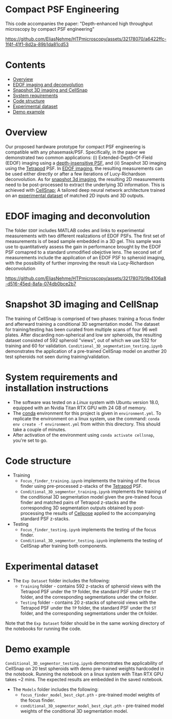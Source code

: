 # Compact PSF Engineering

This code accompanies the paper: "Depth-enhanced high throughput microscopy by compact PSF engineering"

https://github.com/EliasNehme/HTPmicroscopy/assets/32178070/a6422ffc-1f4f-41f1-8d2a-89b1da81cd53

# Contents

- [Overview](#overview)
- [EDOF imaging and deconvolution](#edof-imaging-and-deconvolution)
- [Snapshot 3D imaging and CellSnap](#snapshot-3d-imaging-and-cellsnap)
- [System requirements](#system-requirements-and-installation-instructions)
- [Code structure](#code-structure)
- [Experimental dataset](#experimental-dataset)
- [Demo example](#demo-example)

# Overview

Our proposed hardware prototype for compact PSF engineering is compatible with any phasemask/PSF. Specifically, in the paper we demonstrated two common applications: (i) Extended-Depth-Of-Field (EDOF) imaging using a [depth-insensitive PSF](https://ieeexplore.ieee.org/document/9439955), and (ii) Snapshot 3D imaging using the [Tetrapod](https://pubs.acs.org/doi/10.1021/acs.nanolett.5b01396) PSF. In [EDOF imaging](#edof-imaging-and-deconvolution), the resulting measurements can be used either directly or after a few iterations of Lucy-Richardson deconvolution. As for [snapshot 3d imaging](#snapshot-3d-imaging-and-cellsnap), the resulting 2D measurements need to be post-processed to extract the underlying 3D information. This is achieved with [CellSnap](#snapshot-3d-imaging-and-cellsnap); A tailored deep neural network architecture trained on an [experimental dataset](#experimental-dataset) of matched 2D inputs and 3D outputs.   

# EDOF imaging and deconvolution

The folder `EDOF` includes MATLAB codes and links to experimental measurements with two different realizations of EDOF PSFs. The first set of measurements is of bead sample embedded in a 3D gel. This sample was use to quantitatively assess the gain in performance brought by the EDOF PSF comapred to a standard unmodified obejctive lens. The second set of measurements include the appilcation of an EDOF PSF to spheroid imaging, with the possibility of further improving the result via Lucy-Richardson deconvolution

https://github.com/EliasNehme/HTPmicroscopy/assets/32178070/9b4106a8-d516-45ed-8afa-074db0bce2b7

# Snapshot 3D imaging and CellSnap

The training of CellSnap is comprised of two phases: training a focus finder and afterward training a conditional 3D segmentation model. The dataset for training/testing has been curated from multiple scans of four 96 well plates. After discarding non-spherical and low snr spheroids, the resulting dataset consisted of 592 spheroid "views", out of which we use 532 for training and 60 for validation. `Conditional_3D_segmentation_testing.ipynb` demonstrates the application of a pre-trained CellSnap model on another 20 test spheroids not seen during training/validation.



# System requirements and installation instructions
* The software was tested on a *Linux* system with Ubuntu version 18.0, equipped with an Nvidia Titan RTX GPU with 24 GB of memory.
* The [conda](https://docs.conda.io/en/latest/) environment for this project is given in `environment.yml`. To replicate the environment on a linux system, use the command: `conda env create -f environment.yml` from within this directory. This should take a couple of minutes.
* After activation of the environment using `conda activate cellsnap`, you're set to go.

# Code structure

* Training
    * `Focus_finder_training.ipynb` implements the training of the focus finder using pre-processed z-stacks of the [Tetrapod](https://pubs.acs.org/doi/10.1021/acs.nanolett.5b01396) PSF.
    * `Conditional_3D_segmentor_training.ipynb` implements the training of the conditional 3D segmentation model given the pre-trained focus finder and matched pairs of Tetrapod z-stacks and the corresponding 3D segmentation outputs obtained by post-processing the results of [Cellpose](https://www.nature.com/articles/s41592-020-01018-x) applied to the accompanying standard PSF z-stacks.
* Testing
    * `Focus_finder_testing.ipynb` implements the testing of the focus finder.
    * `Conditional_3D_segmentor_testing.ipynb` implements the testing of CellSnap after training both components.
 
 # Experimental dataset

* The `Exp Dataset` folder includes the following:
    * `Training` folder - contains 592 z-stacks of spheroid views with the Tetrapod PSF under the `TP` folder, the standard PSF under the `ST` folder, and the corresponding segmentations under the `CM` folder.
    * `Testing` folder - contains 20 z-stacks of spheroid views with the Tetrapod PSF under the `TP` folder, the standard PSF under the `ST` folder, and the corresponding segmentations under the `CM` folder.

Note that the `Exp Dataset` folder should be in the same working directory of the notebooks for running the code.

 # Demo example

`Conditional_3D_segmentor_testing.ipynb` demonstrates the applicability of CellSnap on 20 test spheroids with demo pre-trained weights hardcoded in the notebook. Running the notebook on a linux system with Titan RTX GPU takes ~2 mins. The expected results are embedded in the saved notebook.

* The `Models` folder includes the following:
    * `focus_finder_model_best_ckpt.pth` - pre-trained model weights of the focus finder.
    * `conditional_3D_segmentor_model_best_ckpt.pth` - pre-trained model weights of the conditional 3D segmentation model.

